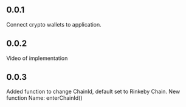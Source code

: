 ## 0.0.1

Connect crypto wallets to application.

## 0.0.2
Video of implementation

## 0.0.3
Added function to change ChainId, default set to Rinkeby Chain.
New function Name: enterChainId()

